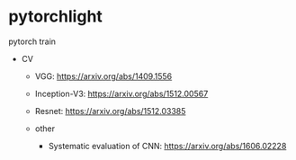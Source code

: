 # pytorchlight

pytorch train




- CV
  - VGG: https://arxiv.org/abs/1409.1556
  - Inception-V3: https://arxiv.org/abs/1512.00567
  - Resnet: https://arxiv.org/abs/1512.03385

  - other
    - Systematic evaluation of CNN: https://arxiv.org/abs/1606.02228